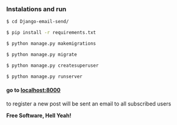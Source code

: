 ### Instalations and run

``` sh
$ cd Django-email-send/

$ pip install -r requirements.txt

$ python manage.py makemigrations

$ python manage.py migrate

$ python manage.py createsuperuser

$ python manage.py runserver

```

#### go to [localhost:8000][localhost]

to register a new post will be sent an email to all subscribed users

**Free Software, Hell Yeah!**

[//]: #

   [localhost]: <localhost:8000>
